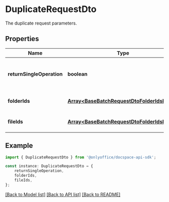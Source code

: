 # DuplicateRequestDto

The duplicate request parameters.

## Properties

Name | Type | Description | Notes
------------ | ------------- | ------------- | -------------
**returnSingleOperation** | **boolean** | Specifies whether to return only the current operation | [optional] [default to undefined]
**folderIds** | [**Array&lt;BaseBatchRequestDtoFolderIdsInner&gt;**](BaseBatchRequestDtoFolderIdsInner.md) | The list of folder IDs. | [optional] [default to undefined]
**fileIds** | [**Array&lt;BaseBatchRequestDtoFolderIdsInner&gt;**](BaseBatchRequestDtoFolderIdsInner.md) | The list of file IDs. | [optional] [default to undefined]

## Example

```typescript
import { DuplicateRequestDto } from '@onlyoffice/docspace-api-sdk';

const instance: DuplicateRequestDto = {
    returnSingleOperation,
    folderIds,
    fileIds,
};
```

[[Back to Model list]](../README.md#documentation-for-models) [[Back to API list]](../README.md#documentation-for-api-endpoints) [[Back to README]](../README.md)
